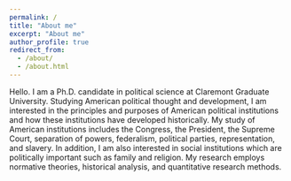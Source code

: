 ```yaml
---
permalink: /
title: "About me"
excerpt: "About me"
author_profile: true
redirect_from: 
  - /about/
  - /about.html
---
```


Hello. I am a Ph.D. candidate in political science at Claremont Graduate University. Studying American political thought and development, I am interested in the principles and purposes of American political institutions and how these institutions have developed historically. My study of American institutions includes the Congress, the President, the Supreme Court, separation of powers, federalism, political parties, representation, and slavery. In addition, I am also interested in social institutions which are politically important such as family and religion. My research employs normative theories, historical analysis, and quantitative research methods.
